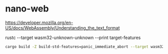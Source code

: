 # nano-web

https://developer.mozilla.org/en-US/docs/WebAssembly/Understanding_the_text_format

rustc --target wasm32-unknown-unknown --print target-features

```bash
cargo build -Z build-std-features=panic_immediate_abort --target wasm32-unknown-unknown --release && wasm2wat --enable-threads target/wasm32-unknown-unknown/release/nano_web.wasm -o target/wasm32-unknown-unknown/release/nano_web.wat
```